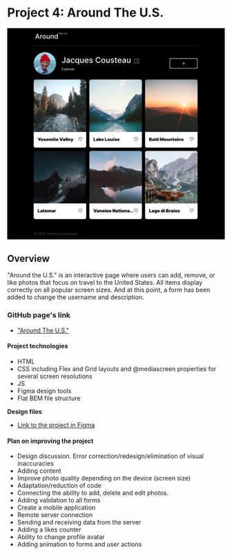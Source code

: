 # Project 4: Around The U.S.
![Begining](./images/page_preview.png)

## Overview

"Around the U.S." is an interactive page where users can add, remove, or like photos that focus on travel to the United States. All items display correctly on all popular screen sizes. And at this point, a form has been added to change the username and description.

### GitHub page's link
* ["Around The U.S."](https://meleana.github.io/web_project_4/) 

#### Project technologies
* HTML 
* CSS including Flex and Grid layouts and @mediascreen properties for several screen resolutions
* JS
* Figma design tools
* Flat BEM file structure

**Design files**
* [Link to the project in Figma](https://www.figma.com/file/SurN1jaeEQIhuZEDMhmWWf/Sprint-4-Around-The-U.S.-desktop-mobile?node-id=0%3A1)

#### Plan on improving the project

- Design discussion. Error correction/redesign/elimination of visual inaccuracies
- Adding content
- Improve photo quality depending on the device (screen size)
- Adaptation/reduction of code
- Connecting the ability to add, delete and edit photos. 
- Adding validation to all forms
- Create a mobile application
- Remote server connection
- Sending and receiving data from the server
- Adding a likes counter
- Ability to change profile avatar
- Adding animation to forms and user actions
